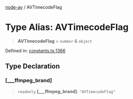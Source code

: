 [node-av](../globals.md) / AVTimecodeFlag

# Type Alias: AVTimecodeFlag

> **AVTimecodeFlag** = `number` & `object`

Defined in: [constants.ts:1366](https://github.com/seydx/av/blob/f8631fc881b394300b1479f511d55cf1c370a87f/src/constants/constants.ts#L1366)

## Type Declaration

### \[\_\_\_ffmpeg\_brand\]

> `readonly` **\[\_\_\_ffmpeg\_brand\]**: `"AVTimecodeFlag"`
